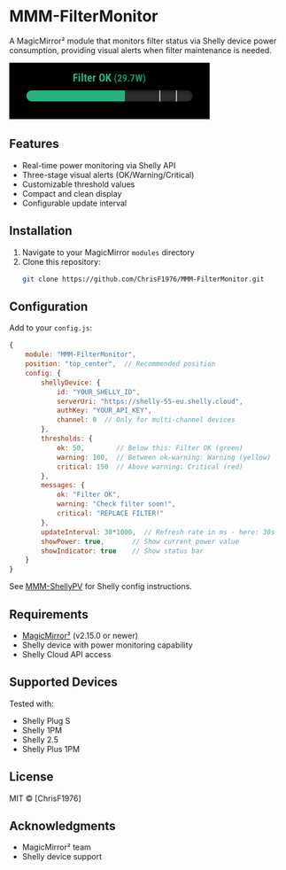 # MMM-FilterMonitor

A MagicMirror² module that monitors filter status via Shelly device power consumption, providing visual alerts when filter maintenance is needed.

![Screenshot](./MMM-FilterMonitor.png)

## Features
- Real-time power monitoring via Shelly API
- Three-stage visual alerts (OK/Warning/Critical)
- Customizable threshold values
- Compact and clean display
- Configurable update interval

## Installation
1. Navigate to your MagicMirror `modules` directory
2. Clone this repository:
   ```bash
   git clone https://github.com/ChrisF1976/MMM-FilterMonitor.git
   ```


## Configuration
Add to your `config.js`:

```javascript
{
    module: "MMM-FilterMonitor",
    position: "top_center",  // Recommended position
    config: {
        shellyDevice: {
            id: "YOUR_SHELLY_ID",
            serverUri: "https://shelly-55-eu.shelly.cloud",
            authKey: "YOUR_API_KEY",
            channel: 0  // Only for multi-channel devices
        },
        thresholds: {
            ok: 50,        // Below this: Filter OK (green)
            warning: 100,  // Between ok-warning: Warning (yellow)
            critical: 150  // Above warning: Critical (red)
        },
        messages: {
            ok: "Filter OK",
            warning: "Check filter soon!",
            critical: "REPLACE FILTER!"
        },
        updateInterval: 30*1000,  // Refresh rate in ms - here: 30s
        showPower: true,       // Show current power value
        showIndicator: true    // Show status bar
    }
}
```

See [MMM-ShellyPV](https://github.com/ChrisF1976/MMM-ShellyPV) for Shelly config instructions.


## Requirements
- [MagicMirror²](https://magicmirror.builders) (v2.15.0 or newer)
- Shelly device with power monitoring capability
- Shelly Cloud API access

## Supported Devices
Tested with:
- Shelly Plug S
- Shelly 1PM
- Shelly 2.5
- Shelly Plus 1PM

## License
MIT © [ChrisF1976]

## Acknowledgments
- MagicMirror² team
- Shelly device support
